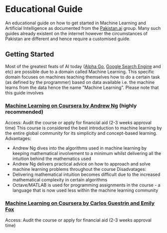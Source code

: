# Educational Guide
An educational guide on how to get started in Machine Learning and Artificial Intelligence as documented from the [Pakistan.ai](https://www.facebook.com/PakistandotAI) group. Many such guides already existent on the internet however the circumstances of Pakistan are different and hence require a customised guide. 

## Getting Started
Most of the greatest feats of AI today ([Alpha Go](https://deepmind.com/research/alphago/), [Google Search Engine](https://www.wired.com/2016/02/ai-is-changing-the-technology-behind-google-searches/) and etc) are possible due to a domain called Machine Learning. This specific domain focuses on machines teaching themselves how to do a certain task (as defined by the programmer) based on data available i.e. the machine learns from the data hence the name "Machine Learning". Please note that this guide involves 

### [Machine Learning on Coursera by Andrew Ng](https://www.coursera.org/learn/machine-learning) (highly recommended)
Access: Audit the course or apply for financial aid (2-3 weeks approval time)
This course is considered the best introduction to machine learning by the entire global community for its simplicity and concept-based learning. 
Advantages: 
- Andrew Ng dives into the algorithms used in machine learning by keeping mathematical involvement to a minimum whilst delivering all the intuition behind the mathematics used
- Andrew Ng delivers practical advice on how to approach and solve machine learning problems throughout the course
Disadvatages:
- Delivering mathematical intuition becomes difficult due to the increased mathematical complexity in certain algorithms
- Octave/MATLAB is used for programming assignments in the course - a language that is now used less within the machine learning community

### [Machine Learning on Coursera by Carlos Guestrin and Emily Fox](https://www.coursera.org/learn/ml-foundations)
Access: Audit the course or apply for financial aid (2-3 weeks approval time)

